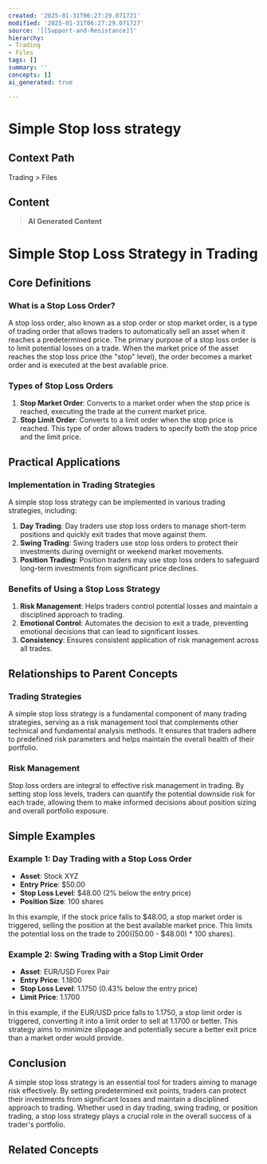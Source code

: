 ```yaml
---
created: '2025-01-31T06:27:29.071721'
modified: '2025-01-31T06:27:29.071727'
source: '[[Support-and-Resistance]]'
hierarchy:
- Trading
- Files
tags: []
summary: ''
concepts: []
ai_generated: true

---
```


# Simple Stop loss strategy

## Context Path
Trading > Files

## Content
> **AI Generated Content**
 # Simple Stop Loss Strategy in Trading

## Core Definitions

### What is a Stop Loss Order?
A stop loss order, also known as a stop order or stop market order, is a type of trading order that allows traders to automatically sell an asset when it reaches a predetermined price. The primary purpose of a stop loss order is to limit potential losses on a trade. When the market price of the asset reaches the stop loss price (the "stop" level), the order becomes a market order and is executed at the best available price.

### Types of Stop Loss Orders
1. **Stop Market Order**: Converts to a market order when the stop price is reached, executing the trade at the current market price.
2. **Stop Limit Order**: Converts to a limit order when the stop price is reached. This type of order allows traders to specify both the stop price and the limit price.

## Practical Applications

### Implementation in Trading Strategies
A simple stop loss strategy can be implemented in various trading strategies, including:

1. **Day Trading**: Day traders use stop loss orders to manage short-term positions and quickly exit trades that move against them.
2. **Swing Trading**: Swing traders use stop loss orders to protect their investments during overnight or weekend market movements.
3. **Position Trading**: Position traders may use stop loss orders to safeguard long-term investments from significant price declines.

### Benefits of Using a Stop Loss Strategy
1. **Risk Management**: Helps traders control potential losses and maintain a disciplined approach to trading.
2. **Emotional Control**: Automates the decision to exit a trade, preventing emotional decisions that can lead to significant losses.
3. **Consistency**: Ensures consistent application of risk management across all trades.

## Relationships to Parent Concepts

### Trading Strategies
A simple stop loss strategy is a fundamental component of many trading strategies, serving as a risk management tool that complements other technical and fundamental analysis methods. It ensures that traders adhere to predefined risk parameters and helps maintain the overall health of their portfolio.

### Risk Management
Stop loss orders are integral to effective risk management in trading. By setting stop loss levels, traders can quantify the potential downside risk for each trade, allowing them to make informed decisions about position sizing and overall portfolio exposure.

## Simple Examples

### Example 1: Day Trading with a Stop Loss Order
- **Asset**: Stock XYZ
- **Entry Price**: $50.00
- **Stop Loss Level**: $48.00 (2% below the entry price)
- **Position Size**: 100 shares

In this example, if the stock price falls to $48.00, a stop market order is triggered, selling the position at the best available market price. This limits the potential loss on the trade to $200 (($50.00 - $48.00) * 100 shares).

### Example 2: Swing Trading with a Stop Limit Order
- **Asset**: EUR/USD Forex Pair
- **Entry Price**: 1.1800
- **Stop Loss Level**: 1.1750 (0.43% below the entry price)
- **Limit Price**: 1.1700

In this example, if the EUR/USD price falls to 1.1750, a stop limit order is triggered, converting it into a limit order to sell at 1.1700 or better. This strategy aims to minimize slippage and potentially secure a better exit price than a market order would provide.

## Conclusion

A simple stop loss strategy is an essential tool for traders aiming to manage risk effectively. By setting predetermined exit points, traders can protect their investments from significant losses and maintain a disciplined approach to trading. Whether used in day trading, swing trading, or position trading, a stop loss strategy plays a crucial role in the overall success of a trader's portfolio.

## Related Concepts
